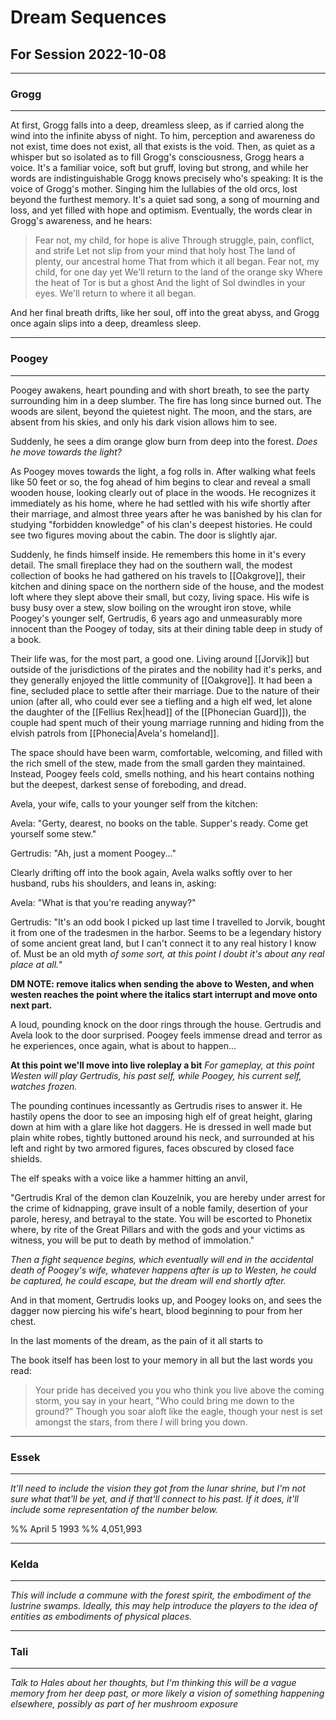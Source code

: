 # Dream Sequences
## For Session 2022-10-08
___
### Grogg
___
At first, Grogg falls into a deep, dreamless sleep, as if carried along the wind into the infinite abyss of night. To him, perception and awareness do not exist, time does not exist, all that exists is the void. Then, as quiet as a whisper but so isolated as to fill Grogg's consciousness, Grogg hears a voice. It's a familiar voice, soft but gruff, loving but strong, and while her words are indistinguishable Grogg knows precisely who's speaking: It is the voice of Grogg's mother. Singing him the lullabies of the old orcs, lost beyond the furthest memory. It's a quiet sad song, a song of mourning and loss, and yet filled with hope and optimism. Eventually, the words clear in Grogg's awareness, and he hears:

>Fear not, my child, for hope is alive
>Through struggle, pain, conflict, and strife
>Let not slip from your mind that holy host
>The land of plenty, our ancestral home
>That from which it all began.
>Fear not, my child, for one day yet
>We'll return to the land of the orange sky
>Where the heat of Tor is but a ghost
>And the light of Sol dwindles in your eyes.
>We'll return to where it all began.

And her final breath drifts, like her soul, off into the great abyss, and Grogg once again slips into a deep, dreamless sleep.

___
### Poogey
___
Poogey awakens, heart pounding and with short breath, to see the party surrounding him in a deep slumber. The fire has long since burned out. The woods are silent, beyond the quietest night. The moon, and the stars, are absent from his skies, and only his dark vision allows him to see.

Suddenly, he sees a dim orange glow burn from deep into the forest. *Does he move towards the light?*

As Poogey moves towards the light, a fog rolls in. After walking what feels like 50 feet or so, the fog ahead of him begins to clear and reveal a small wooden house, looking clearly out of place in the woods. He recognizes it immediately as his home, where he had settled with his wife shortly after their marriage, and almost three years after he was banished by his clan for studying "forbidden knowledge" of his clan's deepest histories. He could see two figures moving about the cabin. The door is slightly ajar.

Suddenly, he finds himself inside. He remembers this home in it's every detail. The small fireplace they had on the southern wall, the modest collection of books he had gathered on his travels to [[Oakgrove]], their kitchen and dining space on the northern side of the house, and the modest loft where they slept above their small, but cozy, living space. His wife is busy busy over a stew, slow boiling on the wrought iron stove, while Poogey's younger self, Gertrudis, 6 years ago and unmeasurably more innocent than the Poogey of today, sits at their dining table deep in study of a book.

Their life was, for the most part, a good one. Living around [[Jorvik]] but outside of the jurisdictions of the pirates and the nobility had it's perks, and they generally enjoyed the little community of [[Oakgrove]]. It had been a fine, secluded place to settle after their marriage. Due to the nature of their union (after all, who could ever see a tiefling and a high elf wed, let alone the daughter of the [[Fellius Rex|head]] of the [[Phonecian Guard]]), the couple had spent much of their young marriage running and hiding from the elvish patrols from [[Phonecia|Avela's homeland]]. 

The space should have been warm, comfortable, welcoming, and filled with the rich smell of the stew, made from the small garden they maintained. Instead, Poogey feels cold, smells nothing, and his heart contains nothing but the deepest, darkest sense of foreboding, and dread.

Avela, your wife, calls to your younger self from the kitchen:

Avela: "Gerty, dearest, no books on the table. Supper's ready. Come get yourself some stew."

Gertrudis: "Ah, just a moment Poogey..."

Clearly drifting off into the book again, Avela walks softly over to her husband, rubs his shoulders, and leans in, asking:

Avela: "What is that you're reading anyway?"

Gertrudis: "It's an odd book I picked up last time I travelled to Jorvik, bought it from one of the tradesmen in the harbor. Seems to be a legendary history of some ancient great land, but I can't connect it to any real history I know of. Must be an old myth *of some sort, at this point I doubt it's about any real place at all.*"

**DM NOTE: remove italics when sending the above to Westen, and when westen reaches the point where the italics start interrupt and move onto next part.**

A loud, pounding knock on the door rings through the house. Gertrudis and Avela look to the door surprised. Poogey feels immense dread and terror as he experiences, once again, what is about to happen...

**At this point we'll move into live roleplay a bit**
*For gameplay, at this point Westen will play Gertrudis, his past self, while Poogey, his current self, watches frozen.*

The pounding continues incessantly as Gertrudis rises to answer it. He hastily opens the door to see an imposing high elf of great height, glaring down at him with a glare like hot daggers. He is dressed in well made but plain white robes, tightly buttoned around his neck, and surrounded at his left and right by two armored figures, faces obscured by closed face shields.

The elf speaks with a voice like a hammer hitting an anvil,

"Gertrudis Kral of the demon clan Kouzelnik, you are hereby under arrest for the crime of kidnapping, grave insult of a noble family, desertion of your parole, heresy, and betrayal to the state. You will be escorted to Phonetix where, by rite of the Great Pillars and with the gods and your victims as witness, you will be put to death by method of immolation."

*Then a fight sequence begins, which eventually will end in the accidental death of Poogey's wife, whatever happens after is up to Westen, he could be captured, he could escape, but the dream will end shortly after.*

And in that moment, Gertrudis looks up, and Poogey looks on, and sees the dagger now piercing his wife's heart, blood beginning to pour from her chest. 

In the last moments of the dream, as the pain of it all starts to 

The book itself has been lost to your memory in all but the last words you read:

>Your pride has deceived you
>you who think you live above the coming storm,
>you say in your heart,
>"Who could bring me down to the ground?"
>Though you soar aloft like the eagle,
>though your nest is set amongst the stars,
>from there *I* will bring you down.



___
### Essek
___
*It'll need to include the vision they got from the lunar shrine, but I'm not sure what that'll be yet, and if that'll connect to his past. If it does, it'll include some representation of the number below.*

%% April 5 1993 %%
4,051,993

___
### Kelda
___
*This will include a commune with the forest spirit, the embodiment of the lustrine swamps. Ideally, this may help introduce the players to the idea of entities as embodiments of physical places.*

___
### Tali
___
*Talk to Hales about her thoughts, but I'm thinking this will be a vague memory from her deep past, or more likely a vision of something happening elsewhere, possibly as part of her mushroom exposure*